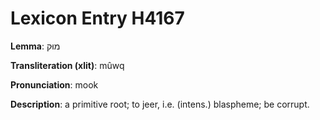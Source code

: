 # Lexicon Entry H4167

**Lemma**: מוּק

**Transliteration (xlit)**: mûwq

**Pronunciation**: mook

**Description**:
a primitive root; to jeer, i.e. (intens.) blaspheme; be corrupt.
